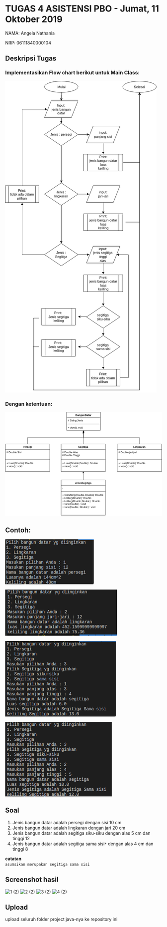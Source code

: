 # TUGAS 4 ASISTENSI PBO - Jumat, 11 Oktober 2019

NAMA: Angela Nathania

NRP: 06111840000104

## Deskripsi Tugas


### Implementasikan Flow chart berikut untuk Main Class:
![](img/flow.png)

### Dengan ketentuan:
![](img/UML.png)

## Contoh:
![](img/con1.png)

![](img/con2.png)

![](img/con3a.png)

![](img/con3b.png)

## Soal

1. Jenis bangun datar adalah persegi dengan sisi 10 cm
2. Jenis bangun datar adalah lingkaran dengan jari 20 cm
3. Jenis bangun datar adalah segitiga siku-siku dengan alas 5 cm dan tinggi 12
4. Jenis bangun datar adalah segitiga sama sisi```*``` dengan alas 4 cm dan tinggi 8

**catatan** \
 ```asumsikan merupakan segitiga sama sisi```
## Screenshot hasil
![1 (2)](https://user-images.githubusercontent.com/49513927/67047628-e0a97d00-f15c-11e9-9fc6-09540d2efb0a.png)
![2 (2)](https://user-images.githubusercontent.com/49513927/67047639-e56e3100-f15c-11e9-9666-fe808763c3cc.png)
![3 (2)](https://user-images.githubusercontent.com/49513927/67047649-e901b800-f15c-11e9-8857-0eb239ba707b.png)
![4 (2)](https://user-images.githubusercontent.com/49513927/67047652-ea32e500-f15c-11e9-9033-c91d764243e5.png)


## Upload
upload seluruh folder project java-nya ke repository ini
